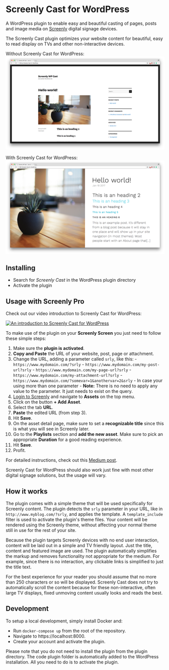 # Screenly Cast for WordPress

A WordPress plugin to enable easy and beautiful casting of pages, posts and image media on [Screenly](https://www.screenly.io) digital signage devices.

The Screenly Cast plugin optimizes your website content for beautiful, easy to read display on TVs and other non-interactive devices.

Without Screenly Cast for WordPress:
![Without Screenly Cast for WordPress](/assets/screenshot-1.png)

With Screenly Cast for WordPress:
![With Screenly Cast for WordPress](/assets/screenshot-2.png)

## Installing

 * Search for *Screenly Cast* in the WordPress plugin directory
 * Activate the plugin


## Usage with Screenly Pro

Check out our video introduction to Screenly Cast for WordPress:

[![An introduction to Screenly Cast for WordPress](https://img.youtube.com/vi/rX6b9ZAYi34/0.jpg)](https://www.youtube.com/watch?v=rX6b9ZAYi34)

To make use of the plugin on your **Screenly Screen** you just need to follow these simple steps:

  1. Make sure the **plugin is activated**.
  2. **Copy and Paste** the URL of your website, post, page or attachment.
  3. Change the URL, adding a parameter called `srly`, like this:
    - `https://www.mydomain.com/?srly`
    - `https://www.mydomain.com/my-post-url?srly`
    - `https://www.mydomain.com/my-page-url?srly`
    - `https://www.mydomain.com/my-attachment-url?srly`
    - `https://www.mydomain.com/?somevar=1&anothervar=2&srly` - In case your using more than one parameter
    - **Note:** There is no need to apply any value to the parameter. It just needs to exist on the query.
  4. [Login to Screenly](https://login.screenlyapp.com) and navigate to **Assets** on the top menu.
  5. Click on the button **+ Add Asset**.
  6. Select the tab **URL**.
  7. **Paste** the edited URL (from step 3).
  8. Hit **Save**.
  9. On the asset detail page, make sure to set a **recognizable title** since this is what you will see in Screenly later.
  10. Go to the **Playlists** section and **add the new asset**. Make sure to pick an appropriate **Duration** for a good reading experience.
  11. Hit **Save**.
  12. Profit.

For detailed instructions, check out this [Medium post](https://news.screenly.io/introducing-screenly-cast-for-wordpress-a27ff26667b7).

Screenly Cast for WordPress should also work just fine with most other digital signage solutions, but the usage will vary.

## How it works

The plugin comes with a simple theme that will be used specifically for Screenly content. The plugin detects the `srly` parameter in your URL, like in `http://www.myblog.com/?srly`, and applies the template. A `template_include` filter is used to activate the plugin's theme files. Your content will be rendered using the Screenly theme, without affecting your normal theme still in use for the rest of your site.

Because the plugin targets Screenly devices with no end user interaction, content will be laid out in a simple and TV friendly layout. Just the title, content and featured image are used. The plugin automatically simplifies the markup and removes functionality not appropriate for the medium. For example, since there is no interaction, any clickable links is simplified to just the title text.

For the best experience for your reader you should assume that no more than 250 characters or so will be displayed. Screenly Cast does not try to automatically scroll the content because for these non-interactive, often large TV displays, fixed unmoving content usually looks and reads the best.

## Development

To setup a local development, simply install Docker and:
 * Run `docker-compose up` from the root of the repository.
 * Navigate to https://localhost:8000.
 * Create your account and activate the plugin.

Please note that you do not need to install the plugin from the plugin directory. The code plugin folder is automatically added to the WordPress installation. All you need to do is to activate the plugin.
